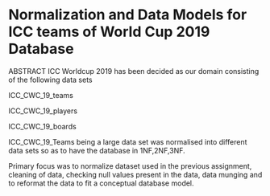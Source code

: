 # Normalization and Data Models for ICC teams of World Cup 2019 Database


ABSTRACT
ICC Worldcup 2019 has been decided as our domain consisting of the following data sets

ICC_CWC_19_teams

ICC_CWC_19_players

ICC_CWC_19_boards

ICC_CWC_19_Teams being a large data set was normalised into different data sets so as to have the database in 1NF,2NF,3NF.

Primary focus was to normalize dataset used in the previous assignment, cleaning of data, checking null values present in the data, data munging and to reformat the data to fit a conceptual database model.
